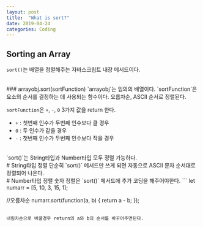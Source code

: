 ```yaml
---
layout: post
title:  "What is sort?"
date: 2019-04-24
categories: Coding
---
```


## Sorting an Array

`sort()`는 배열을 정렬해주는 자바스크립트 내장 메서드이다.

<br/>
### arrayobj.sort(sortFunction)
`arrayobj`는 임의의 배열이다.  
`sortFunction`은 요소의 순서를 결정하는 데 사용되는 함수이다.  
오름차순, ASCII 순서로 정렬된다.

`sortFunction`은 `+`, `-`, `0` 3가지 값을 return 한다.  

- `+` : 첫번째 인수가 두번째 인수보다 클 경우
- `0` : 두 인수가 같을 경우
- `-` : 첫번째 인수가 두번째 인수보다 작을 경우

<br/>
`sort()`는 String타입과 Number타입 모두 정렬 가능하다.

<br/>
# String타입 정렬
 단순히 `sort()` 메서드만 쓰게 되면 자동으로 ASCII 문자 순서대로 정렬되어 나온다.  

<br/>
# Number타입 정렬
 숫자 정렬은 `sort()` 메서드에 추가 코딩을 해주어야한다.
```
let numarr = [5, 10, 3, 15, 1];

//오름차순
numarr.sort(function(a, b) {
  return a - b;
});
```

내림차순으로 바꿀경우 return의 a와 b의 순서를 바꾸어주면된다.
